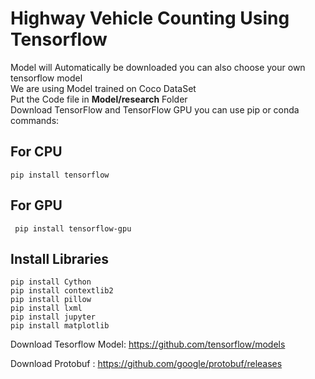 # Highway Vehicle Counting Using Tensorflow<br />
Model will Automatically be downloaded you can also choose your own tensorflow model<br />
We are using Model trained on Coco DataSet<br />
Put the Code file in **Model/research** Folder<br />
Download TensorFlow and TensorFlow GPU you can use pip or conda commands:
## For CPU
`pip install tensorflow `
## For GPU
`
pip install tensorflow-gpu`
## Install Libraries
```
pip install Cython
pip install contextlib2
pip install pillow
pip install lxml
pip install jupyter
pip install matplotlib
```
Download Tesorflow Model: https://github.com/tensorflow/models

Download Protobuf : https://github.com/google/protobuf/releases
